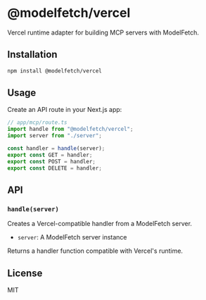 # @modelfetch/vercel

Vercel runtime adapter for building MCP servers with ModelFetch.

## Installation

```bash
npm install @modelfetch/vercel
```

## Usage

Create an API route in your Next.js app:

```typescript
// app/mcp/route.ts
import handle from "@modelfetch/vercel";
import server from "./server";

const handler = handle(server);
export const GET = handler;
export const POST = handler;
export const DELETE = handler;
```

## API

### `handle(server)`

Creates a Vercel-compatible handler from a ModelFetch server.

- `server`: A ModelFetch server instance

Returns a handler function compatible with Vercel's runtime.

## License

MIT

